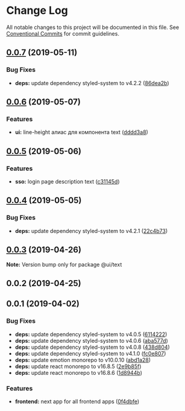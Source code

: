 # Change Log

All notable changes to this project will be documented in this file.
See [Conventional Commits](https://conventionalcommits.org) for commit guidelines.

## [0.0.7](https://github.com/monstrs/project-starter/compare/@ui/text@0.0.6...@ui/text@0.0.7) (2019-05-11)


### Bug Fixes

* **deps:** update dependency styled-system to v4.2.2 ([86dea2b](https://github.com/monstrs/project-starter/commit/86dea2b))





## [0.0.6](https://github.com/monstrs/project-starter/compare/@ui/text@0.0.5...@ui/text@0.0.6) (2019-05-07)


### Features

* **ui:** line-height алиас для компонента text ([dddd3a8](https://github.com/monstrs/project-starter/commit/dddd3a8))





## [0.0.5](https://github.com/monstrs/project-starter/compare/@ui/text@0.0.4...@ui/text@0.0.5) (2019-05-06)


### Features

* **sso:** login page description text ([c31145d](https://github.com/monstrs/project-starter/commit/c31145d))





## [0.0.4](https://github.com/monstrs/project-starter/compare/@ui/text@0.0.3...@ui/text@0.0.4) (2019-05-05)


### Bug Fixes

* **deps:** update dependency styled-system to v4.2.1 ([22c4b73](https://github.com/monstrs/project-starter/commit/22c4b73))





## [0.0.3](https://github.com/monstrs/project-starter/compare/@ui/text@0.0.2...@ui/text@0.0.3) (2019-04-26)

**Note:** Version bump only for package @ui/text





## 0.0.2 (2019-04-25)



## 0.0.1 (2019-04-02)


### Bug Fixes

* **deps:** update dependency styled-system to v4.0.5 ([6114222](https://github.com/monstrs/project-starter/commit/6114222))
* **deps:** update dependency styled-system to v4.0.6 ([aba577d](https://github.com/monstrs/project-starter/commit/aba577d))
* **deps:** update dependency styled-system to v4.0.8 ([438d804](https://github.com/monstrs/project-starter/commit/438d804))
* **deps:** update dependency styled-system to v4.1.0 ([fc0e807](https://github.com/monstrs/project-starter/commit/fc0e807))
* **deps:** update emotion monorepo to v10.0.10 ([abd1a28](https://github.com/monstrs/project-starter/commit/abd1a28))
* **deps:** update react monorepo to v16.8.5 ([2e9b85f](https://github.com/monstrs/project-starter/commit/2e9b85f))
* **deps:** update react monorepo to v16.8.6 ([1d8944b](https://github.com/monstrs/project-starter/commit/1d8944b))


### Features

* **frontend:** next app for all frontend apps ([0f4dbfe](https://github.com/monstrs/project-starter/commit/0f4dbfe))
